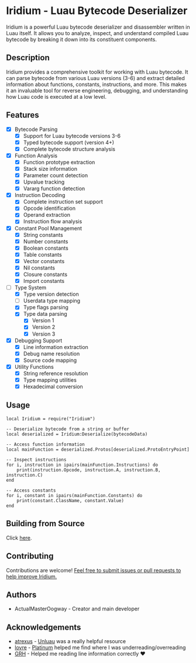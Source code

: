 # Iridium - Luau Bytecode Deserializer

Iridium is a powerful Luau bytecode deserializer and disassembler written in Luau itself. It allows you to analyze, inspect, and understand compiled Luau bytecode by breaking it down into its constituent components.

## Description

Iridium provides a comprehensive toolkit for working with Luau bytecode. It can parse bytecode from various Luau versions (3-6) and extract detailed information about functions, constants, instructions, and more. This makes it an invaluable tool for reverse engineering, debugging, and understanding how Luau code is executed at a low level.

## Features

- [x] Bytecode Parsing
  - [x] Support for Luau bytecode versions 3-6
  - [x] Typed bytecode support (version 4+)
  - [x] Complete bytecode structure analysis

- [x] Function Analysis
  - [x] Function prototype extraction
  - [x] Stack size information
  - [x] Parameter count detection
  - [x] Upvalue tracking
  - [x] Vararg function detection

- [x] Instruction Decoding
  - [x] Complete instruction set support
  - [x] Opcode identification
  - [x] Operand extraction
  - [x] Instruction flow analysis

- [x] Constant Pool Management
  - [x] String constants
  - [x] Number constants
  - [x] Boolean constants
  - [x] Table constants
  - [x] Vector constants
  - [x] Nil constants
  - [x] Closure constants
  - [x] Import constants

- [ ] Type System
  - [x] Type version detection
  - [ ] Userdata type mapping
  - [x] Type flags parsing
  - [x] Type data parsing
    - [x] Version 1
    - [x] Version 2
    - [x] Version 3

- [x] Debugging Support
  - [x] Line information extraction
  - [x] Debug name resolution
  - [x] Source code mapping

- [x] Utility Functions
  - [x] String reference resolution
  - [x] Type mapping utilities
  - [x] Hexadecimal conversion

## Usage

```luau
local Iridium = require("Iridium")

-- Deserialize bytecode from a string or buffer
local deserialized = Iridium:Deserialize(bytecodeData)

-- Access function information
local mainFunction = deserialized.Protos[deserialized.ProtoEntryPoint]

-- Inspect instructions
for i, instruction in ipairs(mainFunction.Instructions) do
    print(instruction.Opcode, instruction.A, instruction.B, instruction.C)
end

-- Access constants
for i, constant in ipairs(mainFunction.Constants) do
    print(constant.ClassName, constant.Value)
end
```

## Building from Source

Click [here](CONTRIBUTING.md#development-environment-setup).

## Contributing

Contributions are welcome! [Feel free to submit issues or pull requests to help improve Iridium.](CONTRIBUTING.md#pull-request-process)

## Authors

- ActualMasterOogway - Creator and main developer

## Acknowledgements

- [atrexus](https://github.com/atrexus/) - [Unluau](https://github.com/atrexus/unluau/tree/archive/) was a really helpful resource
- [lovre](https://github.com/lovrewe/) - [Platinum](https://github.com/Lovreware/Platinum) helped me find where I was underreading/overreading
- [GRH](https://github.com/luau-load/) - Helped me reading line information correctly ❤
